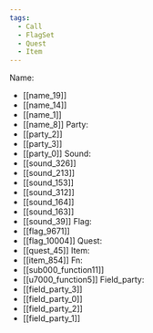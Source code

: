 ```yaml
---
tags:
  - Call
  - FlagSet
  - Quest
  - Item
---
```

Name:
- [[name_19]]
- [[name_14]]
- [[name_1]]
- [[name_8]]
Party:
- [[party_2]]
- [[party_3]]
- [[party_0]]
Sound:
- [[sound_326]]
- [[sound_213]]
- [[sound_153]]
- [[sound_312]]
- [[sound_164]]
- [[sound_163]]
- [[sound_39]]
Flag:
- [[flag_9671]]
- [[flag_10004]]
Quest:
- [[quest_45]]
Item:
- [[item_854]]
Fn:
- [[sub000_function11]]
- [[u7000_function5]]
Field_party:
- [[field_party_3]]
- [[field_party_0]]
- [[field_party_2]]
- [[field_party_1]]
